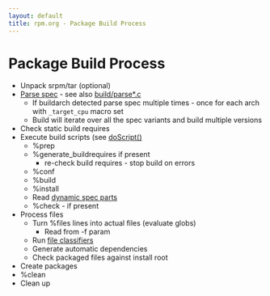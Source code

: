 ```yaml
---
layout: default
title: rpm.org - Package Build Process
---
```

# Package Build Process

* Unpack srpm/tar (optional)
* [Parse spec](https://github.com/rpm-software-management/rpm/blob/master/build/parseSpec.c)  - see also [build/parse*.c](https://github.com/rpm-software-management/rpm/blob/master/build/)
  * If  buildarch detected parse spec multiple times - once for each arch with `_target_cpu` macro set
  * Build will iterate over all the spec variants and build multiple versions
* Check static build requires
* Execute build scripts (see [doScript()](https://github.com/rpm-software-management/rpm/blob/master/build/build.c#L95)
  * %prep
  * %generate_buildrequires if present
    * re-check build requires - stop build on errors
  * %conf
  * %build
  * %install
  * Read [dynamic spec parts](dynamic_specs.md)
  * %check - if present
 * Process files
   * Turn %files lines into actual files (evaluate globs)
     * Read from -f param
   * Run [file classifiers](https://github.com/rpm-software-management/rpm/blob/master/build/rpmfc.c) 
   * Generate automatic dependencies
   * Check packaged files against install root 
 * Create packages
 * %clean
 * Clean up
